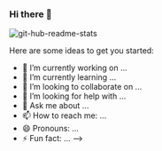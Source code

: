 ### Hi there 👋
![git-hub-readme-stats](https://git-hub-readme-stats-clone-t15t.vercel.app/api/top-langs/?username=miumiu225)

Here are some ideas to get you started:

- 🔭 I’m currently working on ...
- 🌱 I’m currently learning ...
- 👯 I’m looking to collaborate on ...
- 🤔 I’m looking for help with ...
- 💬 Ask me about ...
- 📫 How to reach me: ...
- 😄 Pronouns: ...
- ⚡ Fun fact: ...
-->
